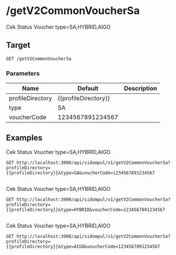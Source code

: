 # /getV2CommonVoucherSa
Cek Status Voucher type&#x3D;SA,HYBRID,AIGO


## Target
```
GET /getV2CommonVoucherSa
```

### Parameters
Name | Default | Description
--- | --- | ---
profileDirectory | {{profileDirectory}} | 
type | SA | 
voucherCode | 1234567891234567 | 





## Examples
Cek Status Voucher type&#x3D;SA,HYBRID,AIGO

```
GET http://localhost:3000/api/sidompul/v1/getV2CommonVoucherSa?profileDirectory={{profileDirectory}}&type=SA&voucherCode=1234567891234567


```

Cek Status Voucher type&#x3D;SA,HYBRID,AIGO

```
GET http://localhost:3000/api/sidompul/v1/getV2CommonVoucherSa?profileDirectory={{profileDirectory}}&type=HYBRID&voucherCode=1234567891234567


```

Cek Status Voucher type&#x3D;SA,HYBRID,AIGO

```
GET http://localhost:3000/api/sidompul/v1/getV2CommonVoucherSa?profileDirectory={{profileDirectory}}&type=AIGO&voucherCode=1234567891234567


```

